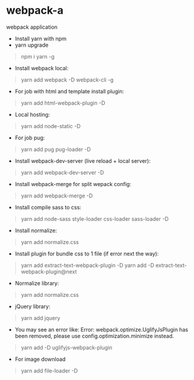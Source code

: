 # webpack-a
webpack application
* Install yarn with npm
* yarn upgrade
> npm i yarn -g
* Install webpack local:
>yarn add webpack -D webpack-cli -g
* For job with html and template install plugin:
> yarn add html-webpack-plugin -D
* Local hosting:
> yarn add node-static -D
* For job pug:
> yarn add pug pug-loader -D
* Install webpack-dev-server (live reload + local server):
> yarn add webpack-dev-server -D
* Install webpack-merge for split wepack config:
> yarn add webpack-merge -D
* Install compile sass to css:
> yarn add node-sass style-loader css-loader sass-loader -D
* Install normalize:
> yarn add normalize.css
* Install plugin for bundle css to 1 file (if error next the way):
> yarn add extract-text-webpack-plugin -D
> yarn add -D extract-text-webpack-plugin@next
* Normalize library:
> yarn add normalize.css
* jQuery library:
> yarn add jquery
* You may see an error like: Error: webpack.optimize.UglifyJsPlugin has been removed, please use config.optimization.minimize instead.
> yarn add -D uglifyjs-webpack-plugin
* For image download
> yarn add file-loader -D


